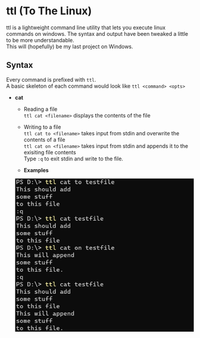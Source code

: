 # ttl (To The Linux)

ttl is a lightweight command line utility that lets you execute linux commands on windows. The syntax and output have been tweaked a little to be more understandable.<br>
This will (hopefully) be my last project on Windows.

## Syntax
Every command is prefixed with `ttl`.<br>
A basic skeleton of each command would look like `ttl <command> <opts>`

- **cat**
    - Reading a file<br>
    `ttl cat <filename>` displays the contents of the file
    - Writing to a file<br>
    `ttl cat to <filename>` takes input from stdin and overwrite the contents of a file<br>
    `ttl cat on <filename>` takes input from stdin and appends it to the exisiting file contents<br>
    Type `:q` to exit stdin and write to the file.

    - **Examples**
    <img alt="ttl cat example" src="/images/cat.png" />


